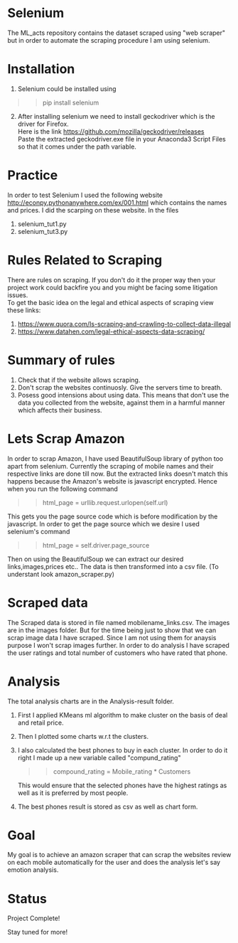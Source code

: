 # Selenium
The ML_acts repository contains the dataset scraped using "web scraper" but in order to automate the scraping procedure I am using selenium.

# Installation
1. Selenium could be installed using<br>
  >> pip install selenium<br>
2. After installing selenium we need to install geckodriver which is the driver for Firefox.<br>
    Here is the link https://github.com/mozilla/geckodriver/releases<br>
    Paste the extracted geckodriver.exe file in your Anaconda3 Script Files so that it comes under the
    path variable.<br>

# Practice
In order to test Selenium I used the following website http://econpy.pythonanywhere.com/ex/001.html which contains the names and prices.
I did the scarping on these website. In the files<br>
1. selenium_tut1.py<br>
2. selenium_tut3.py<br>

# Rules Related to Scraping 
There are rules on scraping. If you don't do it the proper way then your project work could backfire you and you might be facing some litigation issues.<br>
To get the basic idea on the legal and ethical aspects of scraping view these links:<br>
1. https://www.quora.com/Is-scraping-and-crawling-to-collect-data-illegal
2. https://www.datahen.com/legal-ethical-aspects-data-scraping/

# Summary of rules
1. Check that if the website allows scraping.
2. Don't scrap the websites continuosly. Give the servers time to breath.
3. Posess good intensions about using data. This means that don't use the data you collected from the website, against them in a harmful        manner which affects their business.

# Lets Scrap Amazon
In order to scrap Amazon, I have used BeautifulSoup library of python too apart from selenium. Currently the scraping of mobile names and their respective links are done till now. But the extracted links doesn't match this happens because the Amazon's website is javascript encrypted. Hence when you run the following command<br>
  >> html_page = urllib.request.urlopen(self.url)<br>
  
This gets you the page source code which is before modification by the javascript. In order to get the page source which we desire I used selenium's command<br>

  >> html_page = self.driver.page_source<br>
  
Then on using the BeautifulSoup we can extract our desired links,images,prices etc.. The data is then transformed into a csv file.
(To understant look amazon_scraper.py)

# Scraped data
The Scraped data is stored in file named mobilename_links.csv. The images are in the images folder. But for the time being just to show that we can scrap image data I have scraped. Since I am not using them for anaysis purpose I won't scrap images further.
In order to do analysis I have scraped the user ratings and total number of customers who have rated that phone. 

# Analysis
The total analysis charts are in the Analysis-result folder.
1. First I applied KMeans ml algorithm to make cluster on the basis of deal and retail price.
2. Then I plotted some charts w.r.t the clusters.
3. I also calculated the best phones to buy in each cluster. In order to do it right I made up a new variable called "compund_rating"
    >> compound_rating = Mobile_rating * Customers 
    
   This would ensure that the selected phones have the highest ratings as well as it is preferred by most people.
4. The best phones result is stored as csv as well as chart form.

# Goal
My goal is to achieve an amazon scraper that can scrap the websites review on each mobile automatically for the user and does the analysis let's say emotion analysis.<br>

# Status
Project Complete!

Stay tuned for more!

